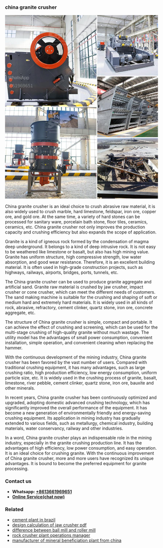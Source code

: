 <h3>china granite crusher</h3><img src='1708497342.jpg' alt=''><p>China granite crusher is an ideal choice to crush abrasive raw material, it is also widely used to crush marble, hard limestone, feldspar, iron ore, copper ore, and gold ore. At the same time, a variety of hard stones can be processed for sanitary ware, porcelain bath stone, floor tiles, ceramics, ceramics, etc. China granite crusher not only improves the production capacity and crushing efficiency but also expands the scope of application.</p><p>Granite is a kind of igneous rock formed by the condensation of magma deep underground. It belongs to a kind of deep intrusive rock. It is not easy to be weathered like limestone or basalt, but also has high mining value. Granite has uniform structure, high compressive strength, low water absorption, and good wear resistance. Therefore, it is an excellent building material. It is often used in high-grade construction projects, such as highways, railways, airports, bridges, ports, tunnels, etc.</p><p>The China granite crusher can be used to produce granite aggregate and artificial sand. Granite raw material is crushed by jaw crusher, impact crusher or cone crusher, which can meet the different needs of customers. The sand making machine is suitable for the crushing and shaping of soft or medium hard and extremely hard materials. It is widely used in all kinds of rock, abrasive, refractory, cement clinker, quartz stone, iron ore, concrete aggregate, etc.</p><p>The structure of China granite crusher is simple, compact and portable. It can achieve the effect of crushing and screening, which can be used for the multi-stage crushing of high-quality granite without much wastage. The utility model has the advantages of small power consumption, convenient installation, simple operation, and convenient cleaning when replacing the hammer.</p><p>With the continuous development of the mining industry, China granite crusher has been favored by the vast number of users. Compared with traditional crushing equipment, it has many advantages, such as large crushing ratio, high production efficiency, low energy consumption, uniform particle size, etc. It is widely used in the crushing process of granite, basalt, limestone, river pebble, cement clinker, quartz stone, iron ore, bauxite and other minerals.</p><p>In recent years, China granite crusher has been continuously optimized and upgraded, adopting domestic advanced crushing technology, which has significantly improved the overall performance of the equipment. It has become a new generation of environmentally friendly and energy-saving crushing equipment. Its application in mining industry has gradually extended to various fields, such as metallurgy, chemical industry, building materials, water conservancy, railway and other industries.</p><p>In a word, China granite crusher plays an indispensable role in the mining industry, especially in the granite crushing production line. It has the advantages of high efficiency, low power consumption, and easy operation. It is an ideal choice for crushing granite. With the continuous improvement of China granite crusher, more and more users have recognized its unique advantages. It is bound to become the preferred equipment for granite processing.</p><h3>Contact us</h3><ul><li><strong>Whatsapp:&nbsp;<a href="https://wa.me/8613661969651">+8613661969651</a></strong></li><li><a href="https://swt.shibang-china.com/?git&amp;zhl&amp;china granite crusher"><strong>Online Service(chat now)</strong></a></li></ul><h3>Related</h3><ul><li><a href='cement plant in brazil.md'>cement plant in brazil</a></li><li><a href='design calculation of jaw crusher pdf.md'>design calculation of jaw crusher pdf</a></li><li><a href='difference between ball mill and roller mill.md'>difference between ball mill and roller mill</a></li><li><a href='rock crusher plant operations manager.md'>rock crusher plant operations manager</a></li><li><a href='manufacturer of mineral beneficiation plant from china.md'>manufacturer of mineral beneficiation plant from china</a></li></ul>